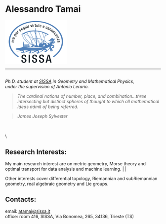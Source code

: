 
# Alessandro Tamai




<img src="https://github.com/aleetamai/aleetamai.github.io/blob/main/docs/assets/images/sissalogo.png" width="200" />

---------

\
​_Ph.D. student at [SISSA](https://www.sissa.it) in Geometry and Mathematical Physics, 
\
under the supervision of Antonio Lerario._






</h1>



>_The cardinal notions of number, place, and combination...three intersecting but distinct spheres of thought to which all mathematical ideas admit of being referred._

>_James Joseph Sylvester_

\
\
\
## Research Interests:

My main research interest are on metric geometry, Morse theory and optimal transport for data analysis and machine learning.   |
                                                                                                                               |

Other interests cover differential topology, Riemannian and subRiemannian geometry, real algebraic geometry and Lie groups.



## Contacts:

email:  atamai@sissa.it
\
office: room 416, SISSA, Via Bonomea, 265, 34136, Trieste (TS)


